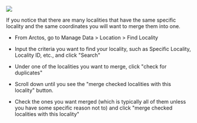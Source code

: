 ![](https://github.com/ArctosDB/documentation-wiki/blob/master/tutorial_images/arctoscolorbanner.png)

If you notice that there are many localities that have the same specific locality and the same coordinates you will want to merge them into one.

* From Arctos, go to Manage Data > Location > Find Locality

* Input the criteria you want to find your locality, such as Specific Locality, Locality ID, etc., and click "Search"

* Under one of the localities you want to merge, click "check for duplicates"

* Scroll down until you see the "merge checked localities with this locality" button.

* Check the ones you want merged (which is typically all of them unless you have some specific reason not to) and click "merge checked localities with this locality"